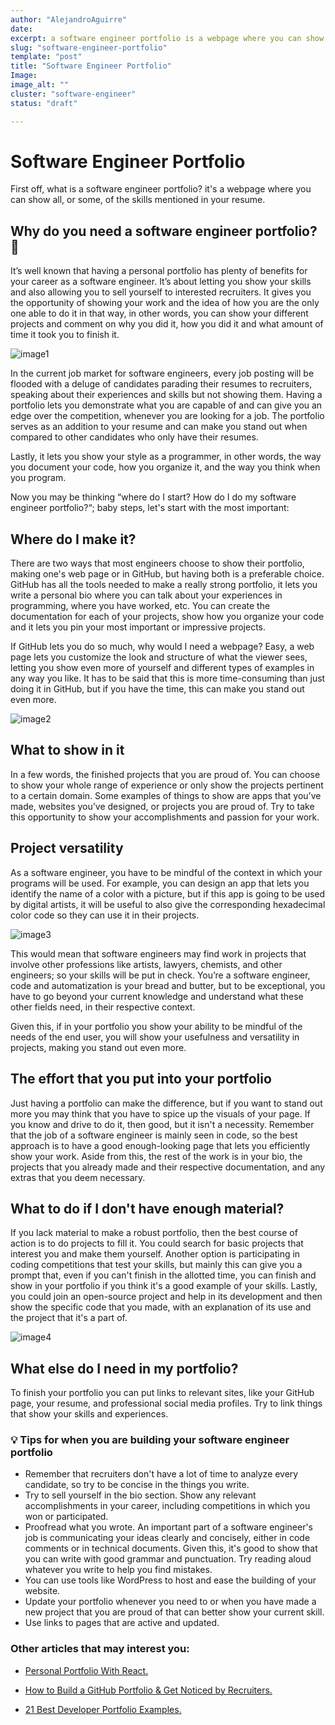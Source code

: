 ```yaml
---
author: "AlejandroAguirre"
date: 
excerpt: a software engineer portfolio is a webpage where you can show all (or some) of the skills mentioned in your resume.
slug: "software-engineer-portfolio"
template: "post"
title: "Software Engineer Portfolio"
Image:
image_alt: ""
cluster: "software-engineer"
status: "draft"

---
```


# Software Engineer Portfolio

First off, what is a software engineer portfolio? it's a webpage where you can show all, or some, of the skills mentioned in your resume.  

## Why do you need a software engineer portfolio? 🤔

It’s well known that having a personal portfolio has plenty of benefits for your career as a software engineer. It’s about letting you show your skills and also allowing you to sell yourself to interested recruiters. It gives you the opportunity of showing your work and the idea of how you are the only one able to do it in that way, in other words, you can show your different projects and comment on why you did it, how you did it and what amount of time it took you to finish it.  

![image1](https://cdn.hashnode.com/res/hashnode/image/upload/v1618266491592/EbZka9q09.png?auto=compress,format&format=webp)

In the current job market for software engineers, every job posting will be flooded with a deluge of candidates parading their resumes to recruiters, speaking about their experiences and skills but not showing them. Having a portfolio lets you demonstrate what you are capable of and can give you an edge over the competition, whenever you are looking for a job. The portfolio serves as an addition to your resume and can make you stand out when compared to other candidates who only have their resumes.

Lastly, it lets you show your style as a programmer, in other words, the way you document your code, how you organize it, and the way you think when you program. 

Now you may be thinking “where do I start? How do I do my software engineer portfolio?“; baby steps, let's start with the most important:

## Where do I make it?

There are two ways that most engineers choose to show their portfolio, making one's web page or in GitHub, but having both is a preferable choice. GitHub has all the tools needed to make a really strong portfolio, it lets you write a personal bio where you can talk about your experiences in programming, where you have worked, etc. You can create the documentation for each of your projects, show how you organize your code and it lets you pin your most important or impressive projects.

If GitHub lets you do so much, why would I need a webpage? Easy, a web page lets you customize the look and structure of what the viewer sees, letting you show even more of yourself and different types of examples in any way you like. It has to be said that this is more time-consuming than just doing it in GitHub, but if you have the time, this can make you stand out even more.

![image2](https://res.cloudinary.com/practicaldev/image/fetch/s--Bxy62QWz--/c_imagga_scale,f_auto,fl_progressive,h_900,q_auto,w_1600/https://dev-to-uploads.s3.amazonaws.com/uploads/articles/wsvd4efne1fjvi5u95vz.png)

## What to show in it

In a few words, the finished projects that you are proud of. You can choose to show your whole range of experience or only show the projects pertinent to a certain domain. Some examples of things to show are apps that you’ve made, websites you’ve designed, or projects you are proud of. Try to take this opportunity to show your accomplishments and passion for your work.

## Project versatility
    
As a software engineer, you have to be mindful of the context in which your programs will be used. For example, you can design an app that lets you identify the name of a color with a picture, but if this app is going to be used by digital artists, it will be useful to also give the corresponding hexadecimal color code so they can use it in their projects. 

![image3](https://hackernoon.com/images/MJpFVUEItkSdoh38rYo60VT7RfH3-3f342878.jpeg)

This would mean that software engineers may find work in projects that involve other professions like artists, lawyers, chemists, and other engineers; so your skills will be put in check. You’re a software engineer, code and automatization is your bread and butter, but to be exceptional, you have to go beyond your current knowledge and understand what these other fields need, in their respective context. 

Given this, if in your portfolio you show your ability to be mindful of the needs of the end user, you will show your usefulness and versatility in projects, making you stand out even more.

## The effort that you put into your portfolio

Just having a portfolio can make the difference, but if you want to stand out more you may think that you have to spice up the visuals of your page. If you know and drive to do it, then good, but it isn't a necessity. Remember that the job of a software engineer is mainly seen in code, so the best approach is to have a good enough-looking page that lets you efficiently show your work. Aside from this, the rest of the work is in your bio, the projects that you already made and their respective documentation, and any extras that you deem necessary.

## What to do if I don't have enough material?

If you lack material to make a robust portfolio, then the best course of action is to do projects to fill it. You could search for basic projects that interest you and make them yourself. Another option is participating in coding competitions that test your skills, but mainly this can give you a prompt that, even if you can't finish in the allotted time, you can finish and show in your portfolio if you think it's a good example of your skills. Lastly, you could join an open-source project and help in its development and then show the specific code that you made, with an explanation of its use and the project that it's a part of.

![image4](https://cdn.hashnode.com/res/hashnode/image/upload/v1618305050010/EVafMiAMv.png?auto=compress,format&format=webp)

## What else do I need in my portfolio?

To finish your portfolio you can put links to relevant sites, like your GitHub page, your resume, and professional social media profiles. Try to link things that show your skills and experiences.

### 💡 Tips for when you are building your software engineer portfolio 

- Remember that recruiters don't have a lot of time to analyze every candidate, so try to be concise in the things you write. 
- Try to sell yourself in the bio section. Show any relevant accomplishments in your career, including competitions in which you won or participated.
- Proofread what you wrote. An important part of a software engineer's job is communicating your ideas clearly and concisely, either in code comments or in technical documents. Given this, it's good to show that you can write with good grammar and punctuation. Try reading aloud whatever you write to help you find mistakes.
- You can use tools like WordPress to host and ease the building of your website.
- Update your portfolio whenever you need to or when you have made a new project that you are proud of that can better show your current skill.
- Use links to pages that are active and updated.

### Other articles that may interest you:

+ [Personal Portfolio With React.](https://4geeks.com/interactive-coding-tutorial/junior/personal-portfolio-react)

+ [How to Build a GitHub Portfolio & Get Noticed by Recruiters.](https://blog.vanhack.com/blog/how-to-build-a-github-portfolio-get-noticed-by-recruiters#:~:text=Setting%20up%20your%20projects%20on%20GitHub%20Portfoliotext=Describe%20the%20technologies%20and%20theforget%20API%20documentation%20if%20applicable.)

+ [21 Best Developer Portfolio Examples.](https://hackernoon.com/21-best-developer-portfolio-examples-p61j31wi)


